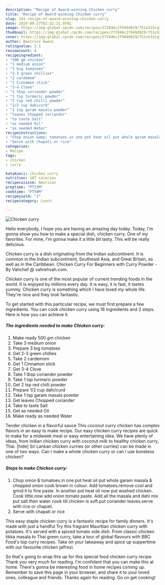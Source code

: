 ```yaml
---
description: "Recipe of Award-winning Chicken curry"
title: "Recipe of Award-winning Chicken curry"
slug: 241-recipe-of-award-winning-chicken-curry
date: 2020-09-27T02:32:21.970Z
image: https://img-global.cpcdn.com/recipes/272846c2f949d929/751x532cq70/chicken-curry-recipe-main-photo.jpg
thumbnail: https://img-global.cpcdn.com/recipes/272846c2f949d929/751x532cq70/chicken-curry-recipe-main-photo.jpg
cover: https://img-global.cpcdn.com/recipes/272846c2f949d929/751x532cq70/chicken-curry-recipe-main-photo.jpg
author: Beatrice Owens
ratingvalue: 3.1
reviewcount: 4
recipeingredient:
- "500 gm chicken"
- "3 medium onion"
- "3 big tomatoes"
- "2-3 green chillies"
- "2 cardemom"
- "1 Cinnamon stick"
- "3-4 Clove"
- "1 tbsp coriander powder"
- "1 tsp turmaric powder"
- "2 tsp red chilli powder"
- "1/2 cup dahicurd"
- "1 tsp garam masala powder"
- "leaves Chopped coriander"
- "to taste Salt"
- "as needed Oil"
- "as needed Water"
recipeinstructions:
- "Chop onion &amp; tomatoes.in one pot heat oil put whole garam masala &amp; chopped onion cook brown in colour. Add tomatoes.remove cool and grind it to fine paste. In another pot heat oil now put washed chicken. Cook little.now add onion tomato paste. Add all the masala and dahi mix put salt then water cook till chicken is soft.put coriander leaves.serve with rice or chapati."
- "Serve with chapati or rice"
categories:
- Recipe
tags:
- chicken
- curry

katakunci: chicken curry 
nutrition: 187 calories
recipecuisine: American
preptime: "PT23M"
cooktime: "PT50M"
recipeyield: "3"
recipecategory: Lunch

---
```



![Chicken curry](https://img-global.cpcdn.com/recipes/272846c2f949d929/751x532cq70/chicken-curry-recipe-main-photo.jpg)

Hello everybody, I hope you are having an amazing day today. Today, I'm gonna show you how to make a special dish, chicken curry. One of my favorites. For mine, I'm gonna make it a little bit tasty. This will be really delicious.

Chicken curry is a dish originating from the Indian subcontinent. It is common in the Indian subcontinent, Southeast Asia, and Great Britain, as well as in the Caribbean. Chicken Curry For Beginners with Curry Powder - By Vahchef @ vahrehvah.com.

Chicken curry is one of the most popular of current trending foods in the world. It is enjoyed by millions every day. It is easy, it is fast, it tastes yummy. Chicken curry is something which I have loved my whole life. They're nice and they look fantastic.


To get started with this particular recipe, we must first prepare a few ingredients. You can cook chicken curry using 16 ingredients and 2 steps. Here is how you can achieve it.

<!--inarticleads1-->

##### The ingredients needed to make Chicken curry:

1. Make ready 500 gm chicken
1. Take 3 medium onion
1. Prepare 3 big tomatoes
1. Get 2-3 green chillies
1. Take 2 cardemom
1. Get 1 Cinnamon stick
1. Get 3-4 Clove
1. Take 1 tbsp coriander powder
1. Take 1 tsp turmaric powder
1. Get 2 tsp red chilli powder
1. Prepare 1/2 cup dahi/curd
1. Take 1 tsp garam masala powder
1. Get leaves Chopped coriander
1. Take to taste Salt
1. Get as needed Oil
1. Make ready as needed Water


Tender chicken in a flavorful sauce This coconut curry chicken has complex flavors in an easy to make recipe. Our easy chicken curry recipes are quick to make for a midweek meal or easy entertaining idea. We have plenty of ideas, from Indian chicken curry with coconut milk to healthy chicken curry, Thai. [hide] Sri Lankan chicken curries (or other curries) can be made in one of two ways. Can I make a whole chicken curry or can I use boneless chicken? 

<!--inarticleads2-->

##### Steps to make Chicken curry:

1. Chop onion &amp; tomatoes.in one pot heat oil put whole garam masala &amp; chopped onion cook brown in colour. Add tomatoes.remove cool and grind it to fine paste. In another pot heat oil now put washed chicken. Cook little.now add onion tomato paste. Add all the masala and dahi mix put salt then water cook till chicken is soft.put coriander leaves.serve with rice or chapati.
1. Serve with chapati or rice


This easy staple chicken curry is a fantastic recipe for family dinners. It&#39;s made with just a handful Try this fragrant Mauritian chicken curry with potatoes. It&#39;s served with a spiced tomato side dish. From classic chicken tikka masala to Thai green curry, take a tour of global flavours with BBC Food&#39;s top curry recipes. Take on your takeaway and spice up suppertime with our favourite chicken jalfrezi. 

So that's going to wrap this up for this special food chicken curry recipe. Thank you very much for reading. I'm confident that you can make this at home. There's gonna be interesting food in home recipes coming up. Remember to save this page in your browser, and share it to your loved ones, colleague and friends. Thanks again for reading. Go on get cooking!

